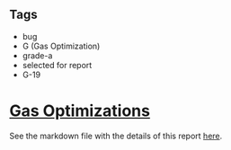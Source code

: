 ## Tags

- bug
- G (Gas Optimization)
- grade-a
- selected for report
- G-19

# [Gas Optimizations](https://github.com/code-423n4/2022-12-forgeries-findings/issues/261) 

See the markdown file with the details of this report [here](https://github.com/code-423n4/2022-12-forgeries-findings/blob/main/data/c3phas-G.md).